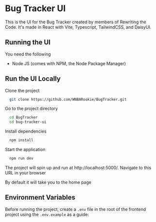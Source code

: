 # Bug Tracker UI

This is the UI for the Bug Tracker created by members of Rewriting the Code. It's made in React with Vite, Typescript, TailwindCSS, and DaisyUI.

## Running the UI

You need the following

- Node JS (comes with NPM, the Node Package Manager)

## Run the UI Locally

Clone the project

```bash
  git clone https://github.com/WNBARookie/BugTracker.git
```

Go to the project directory

```bash
  cd BugTracker
  cd bug-tracker-ui
```

Install dependencies

```bash
  npm install
```

Start the application

```bash
  npm run dev
```

The project will spin up and run at http://localhost:5000/. Navigate to this URL in your browser

By default it will take you to the home page

## Environment Variables

Before running the project, create a `.env` file in the root of the frontend project using the `.env.example` as a guide:

